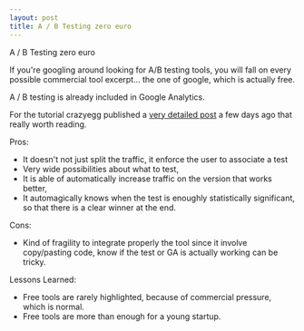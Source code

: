 ```yaml
---
layout: post
title: A / B Testing zero euro
---
```


A / B Testing zero euro

If you're googling around looking for A/B testing tools, you will fall on every possible commercial tool excerpt... the one of google, which is actually free.

A / B testing is already included in Google Analytics.

For the tutorial crazyegg published a [very detailed post] a few days ago that really worth reading.

Pros:

* It doesn't not just split the traffic, it enforce the user to associate a test
* Very wide possibilities about what to test,
* It is able of automatically increase traffic on the version that works better,
* It automagically knows when the test is enoughly statistically significant, so that there is a clear winner at the end.

Cons:

* Kind of fragility to integrate properly the tool since it involve copy/pasting code, know if the test or GA is actually working can be tricky.


Lessons Learned:

* Free tools are rarely highlighted, because of commercial pressure, which is normal.
* Free tools are more than enough for a young startup.

[very detailed post]:http://blog.crazyegg.com/2015/06/02/ab-testing-google-analytics
